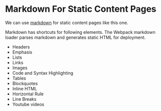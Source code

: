 # Markdown For Static Content Pages

We can use [markdown](https://github.com/adam-p/markdown-here/wiki/Markdown-Cheatsheet)
for static content pages like this one.

Markdown has shortcuts for following elements. The Webpack markdown loader parses
markdown and generates static HTML for deployment.

- Headers
- Emphasis
- Lists
- Links
- Images
- Code and Syntax Highlighting
- Tables
- Blockquotes
- Inline HTML
- Horizontal Rule
- Line Breaks
- Youtube videos
